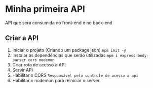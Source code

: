 # Minha primeira API
 API que sera consumida no front-end e no back-end

## Criar a API
 1. Iniciar o projeto (Criando um package json) `npm init -y`
 2. Instalar as dependências que serão utilizadas `npm i express body-parser cors nodemon`
 3. Criar rota de acesso a API
 4. Servir API
 5. Habilitar o CORS `Responsável pelo controle de acesso a api`
 6. Habilitar o nodemon para reiniciar o server
